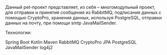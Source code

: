 Данный pet-проект представляет, из себя – многомодульный проект,
для отправки и принятия сообщения из RabbitMQ, подписания данных с помощью CryptoPro,
хранения данных, используя PostgreSQL, отправки данных на почту, при помощи smtp JavaMailSender.

Технологии:

Spring Boot
Kotlin
Maven
RabbitMQ
CryptoPro
JPA
PostgreSQL
JavaMailSender
log4j2
